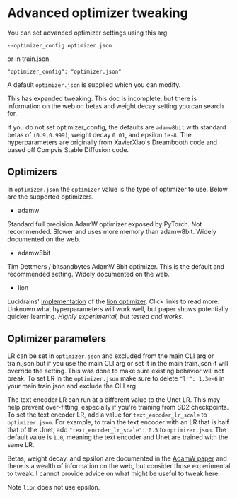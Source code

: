 # Advanced optimizer tweaking

You can set advanced optimizer settings using this arg:

    --optimizer_config optimizer.json

or in train.json 

    "optimizer_config": "optimizer.json"

A default `optimizer.json` is supplied which you can modify.

This has expanded tweaking.  This doc is incomplete, but there is information on the web on betas and weight decay setting you can search for.

If you do not set optimizer_config, the defaults are `adamw8bit` with standard betas of `(0.9,0.999)`, weight decay `0.01`, and epsilon `1e-8`.  The hyperparameters are originally from XavierXiao's Dreambooth code and based off Compvis Stable Diffusion code. 

## Optimizers

In `optimizer.json` the `optimizer` value is the type of optimizer to use. Below are the supported optimizers.

* adamw

Standard full precision AdamW optimizer exposed by PyTorch.  Not recommended.  Slower and uses more memory than adamw8bit.  Widely documented on the web.

* adamw8bit

Tim Dettmers / bitsandbytes AdamW 8bit optimizer.  This is the default and recommended setting.  Widely documented on the web.

* lion

Lucidrains' [implementation](https://github.com/lucidrains/lion-pytorch) of the [lion optimizer](https://arxiv.org/abs/2302.06675).  Click links to read more.  Unknown what hyperparameters will work well, but paper shows potentially quicker learning.  *Highly experimental, but tested and works.*

## Optimizer parameters

LR can be set in `optimizer.json` and excluded from the main CLI arg or train.json but if you use the main CLI arg or set it in the main train.json it will override the setting. This was done to make sure existing behavior will not break.  To set LR in the `optimizer.json` make sure to delete `"lr": 1.3e-6` in your main train.json and exclude the CLI arg.

The text encoder LR can run at a different value to the Unet LR. This may help prevent over-fitting, especially if you're training from SD2 checkpoints. To set the text encoder LR, add a value for `text_encoder_lr_scale` to `optimizer.json`. For example, to train the text encoder with an LR that is half that of the Unet, add `"text_encoder_lr_scale": 0.5` to `optimizer.json`. The default value is `1.0`, meaning the text encoder and Unet are trained with the same LR.

Betas, weight decay, and epsilon are documented in the [AdamW paper](https://arxiv.org/abs/1711.05101) and there is a wealth of information on the web, but consider those experimental to tweak.  I cannot provide advice on what might be useful to tweak here.

Note `lion` does not use epsilon.